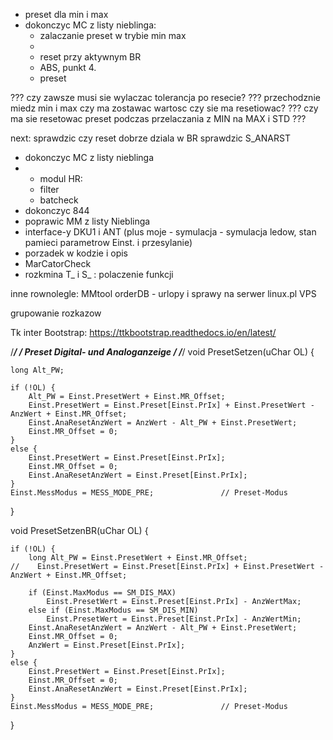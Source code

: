 - preset dla min i max
- dokonczyc MC z listy nieblinga:
	- zalaczanie preset w trybie min max
	- 
	- reset przy aktywnym BR
	- ABS, punkt 4.
	- preset 


??? czy zawsze musi sie wylaczac tolerancja po resecie?
??? przechodznie miedz min i max czy ma zostawac wartosc czy sie ma resetiowac?
??? czy ma sie resetowac preset podczas przelaczania z MIN na MAX i STD ???

next:
sprawdzic czy reset dobrze dziala w BR
sprawdzic S_ANARST
- dokonczyc MC z listy nieblinga
- -  modul HR:
	- filter
	- batcheck
- dokonczyc 844
- poprawic MM z listy Nieblinga
- interface-y DKU1 i ANT (plus moje - symulacja - symulacja ledow, stan pamieci parametrow Einst. i przesylanie)
- porzadek w kodzie i opis
- MarCatorCheck
- rozkmina T_ i S_ : polaczenie funkcji


inne rownolegle:
MMtool
orderDB - urlopy i sprawy na serwer linux.pl VPS

grupowanie rozkazow

Tk inter Bootstrap:
https://ttkbootstrap.readthedocs.io/en/latest/


/****************************************************************************/
/*  Preset Digital- und Analoganzeige                                       */
/****************************************************************************/
void PresetSetzen(uChar OL) {

    long Alt_PW;

    if (!OL) {
        Alt_PW = Einst.PresetWert + Einst.MR_Offset;
        Einst.PresetWert = Einst.Preset[Einst.PrIx] + Einst.PresetWert - AnzWert + Einst.MR_Offset;
        Einst.AnaResetAnzWert = AnzWert - Alt_PW + Einst.PresetWert;
        Einst.MR_Offset = 0;
    }
    else {
        Einst.PresetWert = Einst.Preset[Einst.PrIx];
        Einst.MR_Offset = 0;
        Einst.AnaResetAnzWert = Einst.Preset[Einst.PrIx];
    }
    Einst.MessModus = MESS_MODE_PRE;               // Preset-Modus
}

void PresetSetzenBR(uChar OL) {

    if (!OL) {
        long Alt_PW = Einst.PresetWert + Einst.MR_Offset;
    //    Einst.PresetWert = Einst.Preset[Einst.PrIx] + Einst.PresetWert - AnzWert + Einst.MR_Offset;

        if (Einst.MaxModus == SM_DIS_MAX)
            Einst.PresetWert = Einst.Preset[Einst.PrIx] - AnzWertMax;
        else if (Einst.MaxModus == SM_DIS_MIN)
            Einst.PresetWert = Einst.Preset[Einst.PrIx] - AnzWertMin;
        Einst.AnaResetAnzWert = AnzWert - Alt_PW + Einst.PresetWert;
        Einst.MR_Offset = 0;
        AnzWert = Einst.Preset[Einst.PrIx];
    }
    else {
        Einst.PresetWert = Einst.Preset[Einst.PrIx];
        Einst.MR_Offset = 0;
        Einst.AnaResetAnzWert = Einst.Preset[Einst.PrIx];
    }
    Einst.MessModus = MESS_MODE_PRE;               // Preset-Modus
}